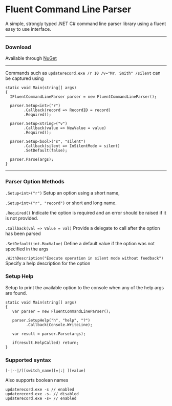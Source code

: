 Fluent Command Line Parser
==========================
A simple, strongly typed .NET C# command line parser library using a fluent easy to use interface.

***

### Download

Available through [NuGet](http://nuget.org/packages/FluentCommandLineParser/)

***

Commands such as `updaterecord.exe /r 10 /v="Mr. Smith" /silent` can be captured using

```
static void Main(string[] args)
{
  IFluentCommandLineParser parser = new FluentCommandLineParser();

  parser.Setup<int>("r")
		.Callback(record => RecordID = record)
		.Required();

  parser.Setup<string>("v")
		.Callback(value => NewValue = value)
		.Required();

  parser.Setup<bool>("s", "silent")
		.Callback(silent => InSilentMode = silent)
		.SetDefault(false);

  parser.Parse(args);
}
```

***

### Parser Option Methods

`.Setup<int>("r")` Setup an option using a short name, 

`.Setup<int>("r", "record")` or short and long name.

`.Required()` Indicate the option is required and an error should be raised if it is not provided.

`.Callback(val => Value = val)` Provide a delegate to call after the option has been parsed

`.SetDefault(int.MaxValue)` Define a default value if the option was not specified in the args

`.WithDescription("Execute operation in silent mode without feedback")` Specify a help description for the option

### Setup Help

Setup to print the available option to the console when any of the help args are found.

```	
static void Main(string[] args)
{
   var parser = new FluentCommandLineParser();

   parser.SetupHelp("h", "help", "?")
         .Callback(Console.WriteLine);

   var result = parser.Parse(args);
   
   if(result.HelpCalled) return;
}
```

### Supported syntax

`[-|--|/][switch_name][=|:| ][value]`

Also supports boolean names

```
updaterecord.exe -s // enabled
updaterecord.exe -s- // disabled
updaterecord.exe -s+ // enabled
```